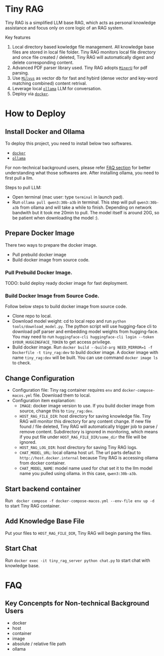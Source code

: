 # Tiny RAG
Tiny RAG is a simplified LLM base RAG, which acts as personal knowledge assistance and focus only on core logic of an RAG system.

Key features 
1. Local directory based kowledge file management. All knowledge base files are stored in local file folder. Tiny RAG monitors local file directory and once file created / deleted, Tiny RAG will automatically digest and delete corresponding content.
2. Advanced PDF parser library used. Tiny RAG adopts [`MinerU`](https://github.com/opendatalab/MinerU) for pdf parsing.
3. Use [`Milvus`](https://milvus.io/) as vector db for fast and hybird (dense vector and key-word matching combined) content retrival.
4. Leverage local [`ollama`](https://ollama.com/) LLM for conversation.
5. Deploy via [`docker`](https://www.docker.com/).



# How to Deploy

## Install Docker and Ollama
To deploy this project, you need to install below two softwares.
- [`docker`](https://www.docker.com/)
- [`ollama`](https://ollama.com/)

For non-technical background users, please refer [FAQ section](#key-concenpts-for-non-technical-background-users) for better understanding what those softwares are.
After installing ollama, you need to first pull a llm.

Steps to pull LLM:
- Open terminal (mac user: type `terminal` in launch pad).
- Run `ollama pull qwen3:30b-a3b` in terminal. This step will pull `qwen3:30b-a3b` from ollama and will take a while to finish. Depending on network bandwith but it took me 20min to pull. The model itself is around 20G, so be patient when downloading the model :).


## Prepare Docker Image
There two ways to prepare the docker image.
- Pull prebuild docker image
- Build docker image from source code.

### Pull Prebuild Docker Image.
TODO: build deploy ready docker image for fast deployment.

### Build Docker Image from Source Code.
Follow below steps to build docker image from source code.
- Clone repo to local.
- Download model weight: cd to local repo and run `python tools/download_model.py`. The python script will use hugging-face cli to download pdf parser and embedding model weights from hugging-face. You may need to run `huggingface-cli huggingface-cli login --token $YOUR_HUGGINGFACE_TOKEN` to get access privilege.
- Build docker image. Run `docker build --build-arg NEED_MIRROR=1 -f Dockerfile -t tiny_rag:dev` to build docker image. A docker image with name `tiny_rag:dev` will be built. You can use command `docker image ls` to check.


## Change Configuration
- Configuration file: Tiny rag container requires `env` and `docker-compose-macos.yml` file. Download them to local.
- Configuration item explanation:
    - `IMAGE`: docker image version to use. If you build docker image from source, change this to `tiny_rag:dev`.
    - `HOST_RAG_FILE_DIR`: host directory for saving knowledge file. Tiny RAG will monitor this directory for any content change. If new file found / file deleted, Tiny RAG will automatically trigger job to parse / remove content. Subdirectory is ignored in monitoring, which means if you put file under `HOST_RAG_FILE_DIR/some_dir` the file will be ignored.
    - `HOST_RAG_LOG_DIR`: host directory for saving Tiny RAG logs.
    - `CHAT_MODEL_URL`: local ollama host url. The url parts defaut to `http://host.docker.internal` because Tiny RAG is accessing ollama from docker container.
    - `CHAT_MODEL_NAME`: model name used for chat set it to the llm model name you pulled using ollama. in this case, `qwen3:30b-a3b`. 


## Start backend container
Run ` docker compose -f docker-compose-macos.yml --env-file env up -d` to start Tiny RAG container.

## Add Knowledge Base File
Put your files to `HOST_RAG_FILE_DIR`, Tiny RAG will begin parsing the files.


## Start Chat
Run `docker exec -it tiny_rag_server python chat.py` to start chat with knowledge base.


# FAQ
## Key Concenpts for Non-technical Background Users
- docker
- host
- container
- image
- absolute / relative file path
- ollama


